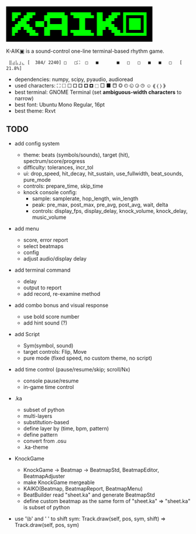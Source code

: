 ![](logo.png)

K-AIK▣  is a sound-control one-line terminal-based rhythm game.

```
 ⣿⣴⣧⣰⣄ [  384/ 2240] □   □⛶  □   ■       ■   □   □   ■   ■   □   [ 21.8%] 
```

- dependencies: numpy, scipy, pyaudio, audioread
- used characters: ⛶ 🞎 🞏 🞐 🞑 🞒 🞓 ⬚ □ ■ ⬒ ◎ ◴ ◵ ◶ ◷ ☺ ⟪ ⟨ ⟩ ⟫
- best terminal: GNOME Terminal (set __ambiguous-width characters__ to narrow)
- best font: Ubuntu Mono Regular, 16pt
- best theme: Rxvt


## TODO
- add config system
  - theme: beats (symbols/sounds), target (hit), spectrum/score/progress
  - difficulty: tolerances, incr_tol
  - ui: drop_speed, hit_decay, hit_sustain, use_fullwidth, beat_sounds, pure_mode
  - controls: prepare_time, skip_time
  - knock console config:
    - sample: samplerate, hop_length, win_length
    - peak: pre_max, post_max, pre_avg, post_avg, wait, delta
    - controls: display_fps, display_delay, knock_volume, knock_delay, music_volume

- add menu
  - score, error report
  - select beatmaps
  - config
  - adjust audio/display delay

- add terminal command
  - delay
  - output to report
  - add record, re-examine method

- add combo bonus and visual response
  - use bold score number
  - add hint sound (?)

- add Script
  - Sym(symbol, sound)
  - target controls: Flip, Move
  - pure mode (fixed speed, no custom theme, no script)

- add time control (pause/resume/skip; scroll/Nx)
  - console pause/resume
  - in-game time control

- .ka
  - subset of python
  - multi-layers
  - substitution-based
  - define layer by (time, bpm, pattern)
  - define pattern
  - convert from .osu
  - .ka-theme

- KnockGame
  - KnockGame -> Beatmap -> BeatmapStd, BeatmapEditor, BeatmapAdjuster
  - make KnockGame mergeable
  - KAIKO(Beatmap, BeatmapReport, BeatmapMenu)
  - BeatBuilder read "sheet.ka" and generate BeatmapStd
  - define custom beatmap as the same form of "sheet.ka" => "sheet.ka" is subset of python

- use '\b' and ' ' to shift sym: Track.draw(self, pos, sym, shift) => Track.draw(self, pos, sym)
